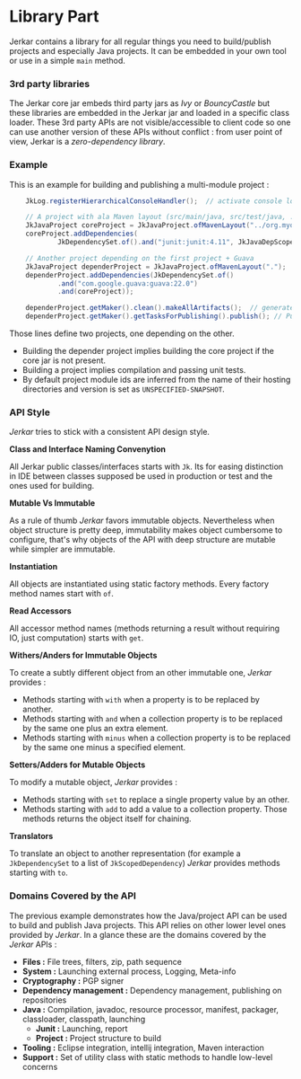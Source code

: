 # Library Part

Jerkar contains a library for all regular things you need to build/publish projects and especially Java projects. 
It can be embedded in your own tool or use in a simple <code>main</code> method. 

### 3rd party libraries

The Jerkar core jar embeds third party jars as _Ivy_ or _BouncyCastle_ but these libraries are embedded in the Jerkar 
jar and loaded in a specific class loader. These 3rd party APIs are not visible/accessible to client code so one can 
use another version of these APIs without conflict : from user point of view, Jerkar is a *zero-dependency library*.

### Example 

This is an example for building and publishing a multi-module project :

```java
    JkLog.registerHierarchicalConsoleHandler();  // activate console logging

    // A project with ala Maven layout (src/main/java, src/test/java, ...)
    JkJavaProject coreProject = JkJavaProject.ofMavenLayout("../org.myorg.mycore");
    coreProject.addDependencies(
            JkDependencySet.of().and("junit:junit:4.11", JkJavaDepScopes.TEST));

    // Another project depending on the first project + Guava
    JkJavaProject dependerProject = JkJavaProject.ofMavenLayout(".");
    dependerProject.addDependencies(JkDependencySet.of()
            .and("com.google.guava:guava:22.0")
            .and(coreProject));

    dependerProject.getMaker().clean().makeAllArtifacts();  // generate source and binary jars
    dependerProject.getMaker().getTasksForPublishing().publish(); // Publish artifacts on the default binary repository 
```

Those lines define two projects, one depending on the other. 
* Building the depender project implies building the core project if the core jar is not present.
* Building a project implies compilation and passing unit tests. 
* By default project module ids are inferred from the name of their hosting directories and version is set as `UNSPECIFIED-SNAPSHOT`.
 

### API Style

_Jerkar_ tries to stick with a consistent API design style.

**Class and Interface Naming Convenytion**

All Jerkar public classes/interfaces starts with `Jk`. Its for easing distinction in IDE between classes supposed be used 
in production or test and the ones used for building.

**Mutable Vs Immutable**

As a rule of thumb _Jerkar_ favors immutable objects. Nevertheless when object structure is pretty deep, immutability 
makes object cumbersome to configure, that's why objects of the API with deep structure are mutable while simpler are 
immutable.

**Instantiation**

All objects are instantiated using static factory methods. Every factory method names start with `of`.

**Read Accessors**

All accessor method names (methods returning a result without requiring IO, just computation) starts with `get`.

**Withers/Anders for Immutable Objects**

To create a subtly different object from an other immutable one, _Jerkar_ provides :
* Methods starting with `with` when a property is to be replaced by another.
* Methods starting with `and` when a collection property is to be replaced by the same one plus an extra element.
* Methods starting with `minus` when a collection property is to be replaced by the same one minus a specified element.

**Setters/Adders for Mutable Objects**
 
To modify a mutable object, _Jerkar_ provides :
* Methods starting with `set` to replace a single property value by an other.
* Methods starting with `add` to add a value to a collection property.
Those methods returns the object itself for chaining.

**Translators**

To translate an object to another representation (for example a `JkDependencySet` to a  list of `JkScopedDependency`) 
_Jerkar_ provides methods starting with `to`.


### Domains Covered by the API

The previous example demonstrates how the Java/project API can be used to build and publish Java projects. This API 
relies on other lower level ones provided by _Jerkar_. In a glance these are the domains covered by the _Jerkar_ APIs : 

* __Files :__ File trees, filters, zip, path sequence
* __System :__ Launching external process, Logging, Meta-info
* __Cryptography :__ PGP signer
* __Dependency management :__ Dependency management, publishing on repositories
* __Java :__ Compilation, javadoc, resource processor, manifest, packager, classloader, classpath, launching 
  * __Junit :__ Launching, report
  * __Project :__ Project structure to build
* __Tooling :__ Eclipse integration, intellij integration, Maven interaction
* __Support :__ Set of utility class with static methods to handle low-level concerns 







